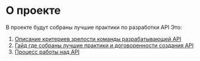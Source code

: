 # О проекте

В проекте будут собраны лучшие практики по разработки API
Это:
1. [Описание критериев зрелости команды разрабатывающей API](team-maturity.md)
2. [Гайд где собраны лучшие практики и договоренности создания API](rest-api-guide.md)
3. [Процесс работы над API](api-before-impl.md)